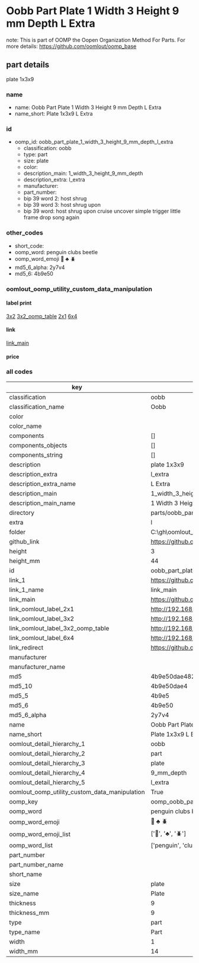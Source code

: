 # Oobb Part Plate 1 Width 3 Height 9 mm Depth L Extra  

note: This is part of OOMP the Oopen Organization Method For Parts. For more details: https://github.com/oomlout/oomp_base

##  part details
  



plate 1x3x9



### name
* name: Oobb Part Plate 1 Width 3 Height 9 mm Depth L Extra
* name_short: Plate 1x3x9 L Extra
### id
* oomp_id: oobb_part_plate_1_width_3_height_9_mm_depth_l_extra
  * classification: oobb
  * type: part
  * size: plate
  * color: 
  * description_main: 1_width_3_height_9_mm_depth
  * description_extra: l_extra
  * manufacturer: 
  * part_number: 
  * bip 39 word 2: host shrug
  * bip 39 word 3: host shrug upon
  * bip 39 word: host shrug upon cruise uncover simple trigger little frame drop song again

### other_codes
* short_code: 
* oomp_word: penguin clubs beetle
* oomp_word_emoji :penguin: :clubs: :beetle:
* md5_6_alpha: 2y7v4
* md5_6: 4b9e50






### oomlout_oomp_utility_custom_data_manipulation
#### label print
[3x2](http://192.168.1.245:1112/?label=oomp%202y7v4)
[3x2_oomp_table](http://192.168.1.108:1112/?label=oomp%202y7v4)
[2x1](http://192.168.1.242:1112/?label=oomp%202y7v4)
[6x4](http://192.168.1.55:1112/?label=oomp%202y7v4)    

#### link

[link_main](https://github.com/oomlout/oomlout_oobb_version_4_generated_parts/tree/main/navigation_oomp/oobb/part/plate/1_width_3_height_9_mm_depth/l_extra/part)                              

#### price







### all codes 
| key | value |  
| --- | --- |  
| classification | oobb |  
| classification_name | Oobb |  
| color |  |  
| color_name |  |  
| components | [] |  
| components_objects | [] |  
| components_string | [] |  
| description | plate 1x3x9 |  
| description_extra | l_extra |  
| description_extra_name | L Extra |  
| description_main | 1_width_3_height_9_mm_depth |  
| description_main_name | 1 Width 3 Height 9 mm Depth |  
| directory | parts/oobb_part_plate_1_width_3_height_9_mm_depth_l_extra |  
| extra | l |  
| folder | C:\gh\oomlout_oobb_version_4_generated_parts\parts\oobb_part_plate_1_width_3_height_9_mm_depth_l_extra |  
| github_link | https://github.com/oomlout/oomlout_oomp_part_src/tree/main/parts/oobb_part_plate_1_width_3_height_9_mm_depth_l_extra |  
| height | 3 |  
| height_mm | 44 |  
| id | oobb_part_plate_1_width_3_height_9_mm_depth_l_extra |  
| link_1 | https://github.com/oomlout/oomlout_oobb_version_4_generated_parts/tree/main/navigation_oomp/oobb/part/plate/1_width_3_height_9_mm_depth/l_extra/part |  
| link_1_name | link_main |  
| link_main | https://github.com/oomlout/oomlout_oobb_version_4_generated_parts/tree/main/navigation_oomp/oobb/part/plate/1_width_3_height_9_mm_depth/l_extra/part |  
| link_oomlout_label_2x1 | http://192.168.1.242:1112/?label=oomp%202y7v4 |  
| link_oomlout_label_3x2 | http://192.168.1.245:1112/?label=oomp%202y7v4 |  
| link_oomlout_label_3x2_oomp_table | http://192.168.1.108:1112/?label=oomp%202y7v4 |  
| link_oomlout_label_6x4 | http://192.168.1.55:1112/?label=oomp%202y7v4 |  
| link_redirect | https://github.com/oomlout/oomlout_oobb_version_4_generated_parts/tree/main/parts/_plate_01_03_09_ex_l |  
| manufacturer |  |  
| manufacturer_name |  |  
| md5 | 4b9e50dae4829d132476534bddf1d370 |  
| md5_10 | 4b9e50dae4 |  
| md5_5 | 4b9e5 |  
| md5_6 | 4b9e50 |  
| md5_6_alpha | 2y7v4 |  
| name | Oobb Part Plate 1 Width 3 Height 9 mm Depth L Extra |  
| name_short | Plate 1x3x9 L Extra |  
| oomlout_detail_hierarchy_1 | oobb |  
| oomlout_detail_hierarchy_2 | part |  
| oomlout_detail_hierarchy_3 | plate |  
| oomlout_detail_hierarchy_4 | 9_mm_depth |  
| oomlout_detail_hierarchy_5 | l_extra |  
| oomlout_oomp_utility_custom_data_manipulation | True |  
| oomp_key | oomp_oobb_part_plate_1_width_3_height_9_mm_depth_l_extra |  
| oomp_word | penguin clubs beetle |  
| oomp_word_emoji | :penguin: :clubs: :beetle: |  
| oomp_word_emoji_list | [':penguin:', ':clubs:', ':beetle:'] |  
| oomp_word_list | ['penguin', 'clubs', 'beetle'] |  
| part_number |  |  
| part_number_name |  |  
| short_name |  |  
| size | plate |  
| size_name | Plate |  
| thickness | 9 |  
| thickness_mm | 9 |  
| type | part |  
| type_name | Part |  
| width | 1 |  
| width_mm | 14 |  
